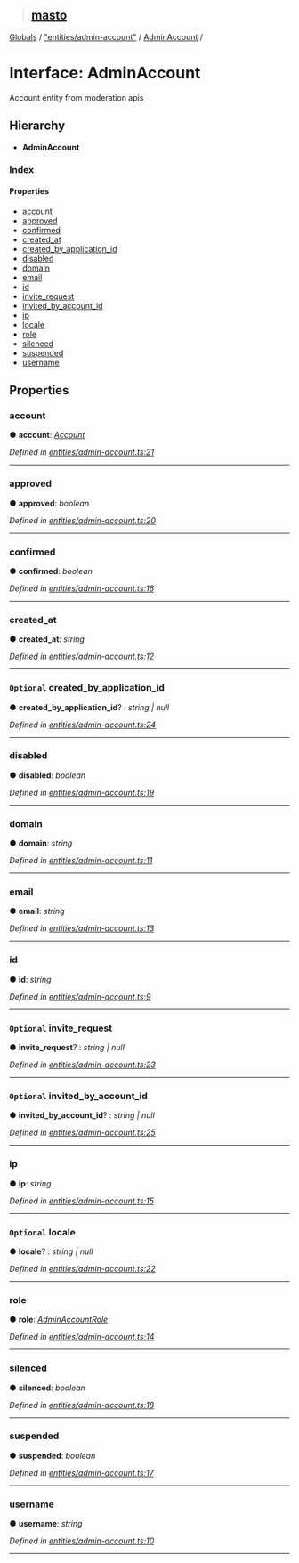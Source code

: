 > ## [masto](../README.md)

[Globals](../globals.md) / ["entities/admin-account"](../modules/_entities_admin_account_.md) / [AdminAccount](_entities_admin_account_.adminaccount.md) /

# Interface: AdminAccount

Account entity from moderation apis

## Hierarchy

* **AdminAccount**

### Index

#### Properties

* [account](_entities_admin_account_.adminaccount.md#account)
* [approved](_entities_admin_account_.adminaccount.md#approved)
* [confirmed](_entities_admin_account_.adminaccount.md#confirmed)
* [created_at](_entities_admin_account_.adminaccount.md#created_at)
* [created_by_application_id](_entities_admin_account_.adminaccount.md#optional-created_by_application_id)
* [disabled](_entities_admin_account_.adminaccount.md#disabled)
* [domain](_entities_admin_account_.adminaccount.md#domain)
* [email](_entities_admin_account_.adminaccount.md#email)
* [id](_entities_admin_account_.adminaccount.md#id)
* [invite_request](_entities_admin_account_.adminaccount.md#optional-invite_request)
* [invited_by_account_id](_entities_admin_account_.adminaccount.md#optional-invited_by_account_id)
* [ip](_entities_admin_account_.adminaccount.md#ip)
* [locale](_entities_admin_account_.adminaccount.md#optional-locale)
* [role](_entities_admin_account_.adminaccount.md#role)
* [silenced](_entities_admin_account_.adminaccount.md#silenced)
* [suspended](_entities_admin_account_.adminaccount.md#suspended)
* [username](_entities_admin_account_.adminaccount.md#username)

## Properties

###  account

● **account**: *[Account](_entities_account_.account.md)*

*Defined in [entities/admin-account.ts:21](https://github.com/neet/masto.js/blob/80b1796/src/entities/admin-account.ts#L21)*

___

###  approved

● **approved**: *boolean*

*Defined in [entities/admin-account.ts:20](https://github.com/neet/masto.js/blob/80b1796/src/entities/admin-account.ts#L20)*

___

###  confirmed

● **confirmed**: *boolean*

*Defined in [entities/admin-account.ts:16](https://github.com/neet/masto.js/blob/80b1796/src/entities/admin-account.ts#L16)*

___

###  created_at

● **created_at**: *string*

*Defined in [entities/admin-account.ts:12](https://github.com/neet/masto.js/blob/80b1796/src/entities/admin-account.ts#L12)*

___

### `Optional` created_by_application_id

● **created_by_application_id**? : *string | null*

*Defined in [entities/admin-account.ts:24](https://github.com/neet/masto.js/blob/80b1796/src/entities/admin-account.ts#L24)*

___

###  disabled

● **disabled**: *boolean*

*Defined in [entities/admin-account.ts:19](https://github.com/neet/masto.js/blob/80b1796/src/entities/admin-account.ts#L19)*

___

###  domain

● **domain**: *string*

*Defined in [entities/admin-account.ts:11](https://github.com/neet/masto.js/blob/80b1796/src/entities/admin-account.ts#L11)*

___

###  email

● **email**: *string*

*Defined in [entities/admin-account.ts:13](https://github.com/neet/masto.js/blob/80b1796/src/entities/admin-account.ts#L13)*

___

###  id

● **id**: *string*

*Defined in [entities/admin-account.ts:9](https://github.com/neet/masto.js/blob/80b1796/src/entities/admin-account.ts#L9)*

___

### `Optional` invite_request

● **invite_request**? : *string | null*

*Defined in [entities/admin-account.ts:23](https://github.com/neet/masto.js/blob/80b1796/src/entities/admin-account.ts#L23)*

___

### `Optional` invited_by_account_id

● **invited_by_account_id**? : *string | null*

*Defined in [entities/admin-account.ts:25](https://github.com/neet/masto.js/blob/80b1796/src/entities/admin-account.ts#L25)*

___

###  ip

● **ip**: *string*

*Defined in [entities/admin-account.ts:15](https://github.com/neet/masto.js/blob/80b1796/src/entities/admin-account.ts#L15)*

___

### `Optional` locale

● **locale**? : *string | null*

*Defined in [entities/admin-account.ts:22](https://github.com/neet/masto.js/blob/80b1796/src/entities/admin-account.ts#L22)*

___

###  role

● **role**: *[AdminAccountRole](../modules/_entities_admin_account_.md#adminaccountrole)*

*Defined in [entities/admin-account.ts:14](https://github.com/neet/masto.js/blob/80b1796/src/entities/admin-account.ts#L14)*

___

###  silenced

● **silenced**: *boolean*

*Defined in [entities/admin-account.ts:18](https://github.com/neet/masto.js/blob/80b1796/src/entities/admin-account.ts#L18)*

___

###  suspended

● **suspended**: *boolean*

*Defined in [entities/admin-account.ts:17](https://github.com/neet/masto.js/blob/80b1796/src/entities/admin-account.ts#L17)*

___

###  username

● **username**: *string*

*Defined in [entities/admin-account.ts:10](https://github.com/neet/masto.js/blob/80b1796/src/entities/admin-account.ts#L10)*

___